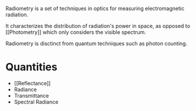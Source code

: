 Radiometry is a set of techniques in optics for measuring electromagnetic radiation.

It characterizes the distribution of radiation's power in space, as opposed to [[Photometry]] which only considers the visible spectrum.

Radiometry is disctinct from quantum techniques such as photon counting.

# Quantities
- [[Reflectance]]
- Radiance
- Transmittance
- Spectral Radiance